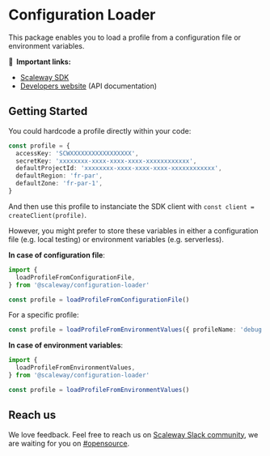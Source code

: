 # Configuration Loader

This package enables you to load a profile from a configuration file or environment variables.

**🔗  Important links:**
* [Scaleway SDK](./sdk)
* [Developers website](https://developers.scaleway.com) (API documentation)

## Getting Started

You could hardcode a profile directly within your code:

```ts
const profile = {
  accessKey: 'SCWXXXXXXXXXXXXXXXXX',
  secretKey: 'xxxxxxxx-xxxx-xxxx-xxxx-xxxxxxxxxxxx',
  defaultProjectId: 'xxxxxxxx-xxxx-xxxx-xxxx-xxxxxxxxxxxx',
  defaultRegion: 'fr-par',
  defaultZone: 'fr-par-1',
}
```

And then use this profile to instanciate the SDK client with `const client = createClient(profile)`.

However, you might prefer to store these variables in either a configuration file (e.g. local testing) or environment variables (e.g. serverless).

**In case of configuration file**:

```ts
import { 
  loadProfileFromConfigurationFile, 
} from '@scaleway/configuration-loader'

const profile = loadProfileFromConfigurationFile()
```

For a specific profile:

```ts
const profile = loadProfileFromEnvironmentValues({ profileName: 'debug' })
```

**In case of environment variables**:

```ts
import { 
  loadProfileFromEnvironmentValues,
} from '@scaleway/configuration-loader'

const profile = loadProfileFromEnvironmentValues()
```

## Reach us

We love feedback. Feel free to reach us on [Scaleway Slack community](https://slack.scaleway.com/), we are waiting for you on [#opensource](https://scaleway-community.slack.com/app_redirect?channel=opensource).
